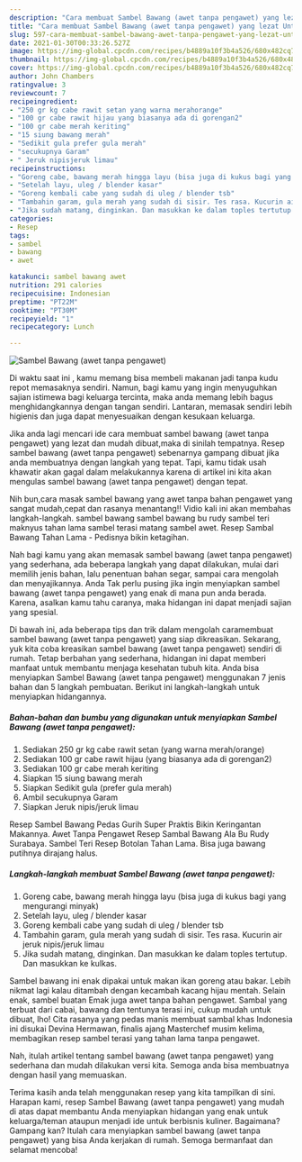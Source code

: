 ```yaml
---
description: "Cara membuat Sambel Bawang (awet tanpa pengawet) yang lezat Untuk Jualan"
title: "Cara membuat Sambel Bawang (awet tanpa pengawet) yang lezat Untuk Jualan"
slug: 597-cara-membuat-sambel-bawang-awet-tanpa-pengawet-yang-lezat-untuk-jualan
date: 2021-01-30T00:33:26.527Z
image: https://img-global.cpcdn.com/recipes/b4889a10f3b4a526/680x482cq70/sambel-bawang-awet-tanpa-pengawet-foto-resep-utama.jpg
thumbnail: https://img-global.cpcdn.com/recipes/b4889a10f3b4a526/680x482cq70/sambel-bawang-awet-tanpa-pengawet-foto-resep-utama.jpg
cover: https://img-global.cpcdn.com/recipes/b4889a10f3b4a526/680x482cq70/sambel-bawang-awet-tanpa-pengawet-foto-resep-utama.jpg
author: John Chambers
ratingvalue: 3
reviewcount: 7
recipeingredient:
- "250 gr kg cabe rawit setan yang warna merahorange"
- "100 gr cabe rawit hijau yang biasanya ada di gorengan2"
- "100 gr cabe merah keriting"
- "15 siung bawang merah"
- "Sedikit gula prefer gula merah"
- "secukupnya Garam"
- " Jeruk nipisjeruk limau"
recipeinstructions:
- "Goreng cabe, bawang merah hingga layu (bisa juga di kukus bagi yang mengurangi minyak)"
- "Setelah layu, uleg / blender kasar"
- "Goreng kembali cabe yang sudah di uleg / blender tsb"
- "Tambahin garam, gula merah yang sudah di sisir. Tes rasa. Kucurin air jeruk nipis/jeruk limau"
- "Jika sudah matang, dinginkan. Dan masukkan ke dalam toples tertutup. Dan masukkan ke kulkas."
categories:
- Resep
tags:
- sambel
- bawang
- awet

katakunci: sambel bawang awet 
nutrition: 291 calories
recipecuisine: Indonesian
preptime: "PT22M"
cooktime: "PT30M"
recipeyield: "1"
recipecategory: Lunch

---
```



![Sambel Bawang (awet tanpa pengawet)](https://img-global.cpcdn.com/recipes/b4889a10f3b4a526/680x482cq70/sambel-bawang-awet-tanpa-pengawet-foto-resep-utama.jpg)

Di waktu  saat ini , kamu memang bisa membeli makanan jadi tanpa kudu repot memasaknya sendiri. Namun, bagi kamu yang ingin menyuguhkan sajian istimewa bagi keluarga tercinta, maka anda memang lebih bagus menghidangkannya dengan tangan sendiri. Lantaran, memasak sendiri lebih higienis dan juga dapat menyesuaikan dengan kesukaan keluarga.

Jika anda lagi mencari ide cara membuat sambel bawang (awet tanpa pengawet) yang lezat dan mudah dibuat,maka di sinilah tempatnya. Resep sambel bawang (awet tanpa pengawet)  sebenarnya gampang dibuat jika anda membuatnya dengan langkah yang tepat. Tapi, kamu tidak usah khawatir akan gagal dalam melakukannya 
karena di artikel ini kita akan mengulas sambel bawang (awet tanpa pengawet) dengan tepat.  

Nih bun,cara masak sambel bawang yang awet tanpa bahan pengawet yang sangat mudah,cepat dan rasanya menantang!! Vidio kali ini akan membahas langkah-langkah. sambel bawang sambel bawang bu rudy sambel teri maknyus tahan lama sambel terasi matang sambel awet. Resep Sambal Bawang Tahan Lama - Pedisnya bikin ketagihan.

Nah bagi kamu yang akan memasak sambel bawang (awet tanpa pengawet) yang sederhana, ada beberapa langkah yang dapat dilakukan, mulai dari memilih jenis bahan, lalu penentuan bahan segar, sampai cara mengolah dan menyajikannya. Anda Tak perlu pusing jika ingin menyiapkan sambel bawang (awet tanpa pengawet) yang enak di mana pun anda berada. Karena, asalkan kamu  tahu caranya, maka hidangan ini dapat menjadi sajian yang spesial.

Di bawah ini, ada beberapa tips dan trik dalam mengolah caramembuat sambel bawang (awet tanpa pengawet) yang siap dikreasikan. Sekarang, yuk kita coba kreasikan sambel bawang (awet tanpa pengawet) sendiri di rumah. Tetap berbahan yang sederhana, hidangan ini dapat memberi manfaat untuk membantu menjaga kesehatan tubuh kita. Anda bisa menyiapkan Sambel Bawang (awet tanpa pengawet) menggunakan 7 jenis bahan dan 5 langkah pembuatan. Berikut ini langkah-langkah untuk menyiapkan hidangannya.

<!--inarticleads1-->

##### Bahan-bahan dan bumbu yang digunakan untuk menyiapkan Sambel Bawang (awet tanpa pengawet):

1. Sediakan 250 gr kg cabe rawit setan (yang warna merah/orange)
1. Sediakan 100 gr cabe rawit hijau (yang biasanya ada di gorengan2)
1. Sediakan 100 gr cabe merah keriting
1. Siapkan 15 siung bawang merah
1. Siapkan Sedikit gula (prefer gula merah)
1. Ambil secukupnya Garam
1. Siapkan  Jeruk nipis/jeruk limau


Resep Sambel Bawang Pedas Gurih Super Praktis Bikin Keringantan Makannya. Awet Tanpa Pengawet Resep Sambal Bawang Ala Bu Rudy Surabaya. Sambel Teri Resep Botolan Tahan Lama. Bisa juga bawang putihnya dirajang halus. 

<!--inarticleads2-->

##### Langkah-langkah membuat Sambel Bawang (awet tanpa pengawet):

1. Goreng cabe, bawang merah hingga layu (bisa juga di kukus bagi yang mengurangi minyak)
1. Setelah layu, uleg / blender kasar
1. Goreng kembali cabe yang sudah di uleg / blender tsb
1. Tambahin garam, gula merah yang sudah di sisir. Tes rasa. Kucurin air jeruk nipis/jeruk limau
1. Jika sudah matang, dinginkan. Dan masukkan ke dalam toples tertutup. Dan masukkan ke kulkas.


Sambel bawang ini enak dipakai untuk makan ikan goreng atau bakar. Lebih nikmat lagi kalau ditambah dengan kecambah kacang hijau mentah. Selain enak, sambel buatan Emak juga awet tanpa bahan pengawet. Sambal yang terbuat dari cabai, bawang dan tentunya terasi ini, cukup mudah untuk dibuat, lho! Cita rasanya yang pedas manis membuat sambal khas Indonesia ini disukai Devina Hermawan, finalis ajang Masterchef musim kelima, membagikan resep sambel terasi yang tahan lama tanpa pengawet. 

Nah, itulah artikel tentang  sambel bawang (awet tanpa pengawet)  yang sederhana dan mudah dilakukan versi kita. Semoga anda bisa membuatnya dengan hasil yang memuaskan. 

Terima kasih anda telah menggunakan resep yang kita tampilkan di sini. Harapan kami, resep  Sambel Bawang (awet tanpa pengawet) yang mudah di atas dapat membantu Anda menyiapkan hidangan yang enak untuk keluarga/teman ataupun menjadi ide untuk berbisnis kuliner. Bagaimana? Gampang kan? Itulah cara menyiapkan sambel bawang (awet tanpa pengawet) yang bisa Anda kerjakan di rumah. Semoga bermanfaat dan selamat mencoba!

